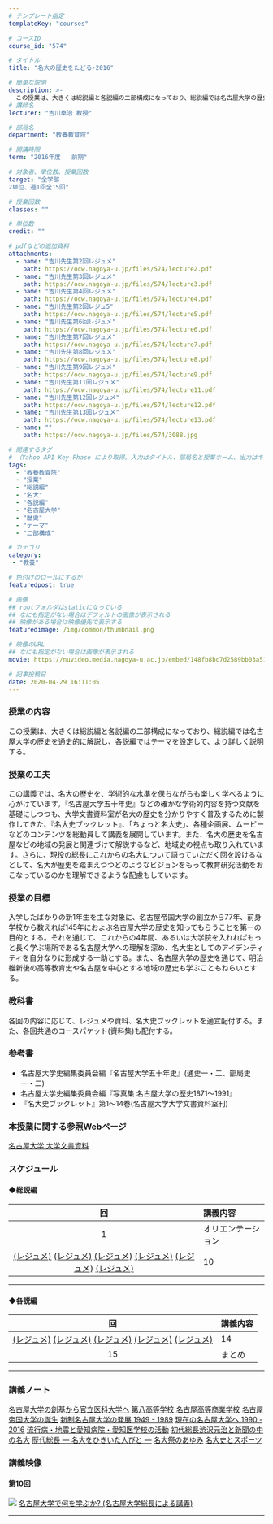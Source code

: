 ```yaml
---
# テンプレート指定
templateKey: "courses"

# コースID
course_id: "574"

# タイトル
title: "名大の歴史をたどる-2016"

# 簡単な説明
description: >-
  この授業は、大きくは総説編と各説編の二部構成になっており、総説編では名古屋大学の歴史を通 史的に解説し、各説編ではテーマを設定して、より詳しく説明する。 ....
# 講師名
lecturer: "吉川卓治 教授"

# 部局名
department: "教養教育院"

# 開講時限
term: "2016年度	前期"

# 対象者、単位数、授業回数
target: "全学部
2単位、週1回全15回"

# 授業回数
classes: ""

# 単位数
credit: ""

# pdfなどの追加資料
attachments:
  - name: "吉川先生第2回レジュメ" 
    path: https://ocw.nagoya-u.jp/files/574/lecture2.pdf
  - name: "吉川先生第3回レジュメ" 
    path: https://ocw.nagoya-u.jp/files/574/lecture3.pdf
  - name: "吉川先生第4回レジュメ" 
    path: https://ocw.nagoya-u.jp/files/574/lecture4.pdf
  - name: "吉川先生第2回レジュ5" 
    path: https://ocw.nagoya-u.jp/files/574/lecture5.pdf
  - name: "吉川先生第6回レジュメ" 
    path: https://ocw.nagoya-u.jp/files/574/lecture6.pdf
  - name: "吉川先生第7回レジュメ" 
    path: https://ocw.nagoya-u.jp/files/574/lecture7.pdf
  - name: "吉川先生第8回レジュメ" 
    path: https://ocw.nagoya-u.jp/files/574/lecture8.pdf
  - name: "吉川先生第9回レジュメ" 
    path: https://ocw.nagoya-u.jp/files/574/lecture9.pdf
  - name: "吉川先生第11回レジュメ" 
    path: https://ocw.nagoya-u.jp/files/574/lecture11.pdf
  - name: "吉川先生第12回レジュメ" 
    path: https://ocw.nagoya-u.jp/files/574/lecture12.pdf
  - name: "吉川先生第13回レジュメ" 
    path: https://ocw.nagoya-u.jp/files/574/lecture13.pdf
  - name: "" 
    path: https://ocw.nagoya-u.jp/files/574/3088.jpg

# 関連するタグ
# （Yahoo API Key-Phase により取得。入力はタイトル、部局名と授業ホーム、出力はキーフレーズ（tags））
tags:
  - "教養教育院"
  - "授業"
  - "総説編"
  - "名大"
  - "各説編"
  - "名古屋大学"
  - "歴史"
  - "テーマ"
  - "二部構成"

# カテゴリ
category:
 - "教養"

# 色付けのロールにするか
featuredpost: true

# 画像
## rootフォルダはstaticになっている
## なにも指定がない場合はデフォルトの画像が表示される
## 映像がある場合は映像優先で表示する
featuredimage: /img/common/thumbnail.png

# 映像のURL
## なにも指定がない場合は画像が表示される
movie: https://nuvideo.media.nagoya-u.ac.jp/embed/148fb8bc7d2589bb03a51ffe4e721cced3608a9f

# 記事投稿日
date: 2020-04-29 16:11:05
---
```


### 授業の内容

この授業は、大きくは総説編と各説編の二部構成になっており、総説編では名古屋大学の歴史を通史的に解説し、各説編ではテーマを設定して、より詳しく説明する。


### 授業の工夫

この講義では、名大の歴史を、学術的な水準を保ちながらも楽しく学べるように心がけています。『名古屋大学五十年史』などの確かな学術的内容を持つ文献を基礎にしつつも、大学文書資料室が名大の歴史を分かりやすく普及するために製作してきた、『名大史ブックレット』、「ちょっと名大史」、各種企画展、ムービーなどのコンテンツを総動員して講義を展開しています。また、名大の歴史を名古屋などの地域の発展と関連づけて解説するなど、地域史の視点も取り入れています。さらに、現役の総長にこれからの名大について語っていただく回を設けるなどして、名大が歴史を踏まえつつどのようなビジョンをもって教育研究活動をおこなっているのかを理解できるような配慮もしています。





<h3>授業の目標</h3>
<p>
入学したばかりの新1年生を主な対象に、名古屋帝国大学の創立から77年、前身学校から数えれば145年におよぶ名古屋大学の歴史を知ってもらうことを第一の目的とする。それを通じて、これからの4年間、あるいは大学院を入れればもっと長く学ぶ場所である名古屋大学への理解を深め、名大生としてのアイデンティティを自分なりに形成する一助とする。また、名古屋大学の歴史を通じて、明治維新後の高等教育史や名古屋を中心とする地域の歴史も学ぶこともねらいとする。
</p>

<h3>教科書</h3>
<p>
各回の内容に応じて、レジュメや資料、名大史ブックレットを適宜配付する。また、各回共通のコースパケット(資料集)も配付する。
</p>

<h3>参考書 </h3>
<ul>
<li>名古屋大学史編集委員会編『名古屋大学五十年史』(通史一・二、部局史一・二)</li>
<li>名古屋大学史編集委員会編『写真集 名古屋大学の歴史1871～1991』</li>
<li>『名大史ブックレット』第1～14巻(名古屋大学大学文書資料室刊)</li>
</ul>

### 本授業に関する参照Webページ
[名古屋大学 大学文書資料](http://nua.jimu.nagoya-u.ac.jp/)



### スケジュール

#### ◆総説編

| 回  | 講義内容 |
|:--:|:---|
|1    | オリエンテーション |
[(レジュメ)](https://ocw.nagoya-u.jp/files/574/lecture2.pdf) [(レジュメ)](https://ocw.nagoya-u.jp/files/574/lecture3.pdf) [(レジュメ)](https://ocw.nagoya-u.jp/files/574/lecture4.pdf) [(レジュメ)](https://ocw.nagoya-u.jp/files/574/lecture5.pdf) [(レジュメ)](https://ocw.nagoya-u.jp/files/574/lecture6.pdf) [(レジュメ)](https://ocw.nagoya-u.jp/files/574/lecture7.pdf) |10   | [名古屋大学で何を学ぶか? (名古屋大学総長による講義)](https://nuvideo.media.nagoya-u.ac.jp/embed/148fb8bc7d2589bb03a51ffe4e721cced3608a9f) |
--------

#### ◆各説編
| 回  | 講義内容 |
|:--:|:---|
[(レジュメ)](https://ocw.nagoya-u.jp/files/574/lecture8.pdf) [(レジュメ)](https://ocw.nagoya-u.jp/files/574/lecture9.pdf) [(レジュメ)](https://ocw.nagoya-u.jp/files/574/lecture11.pdf) [(レジュメ)](https://ocw.nagoya-u.jp/files/574/lecture12.pdf) [(レジュメ)](https://ocw.nagoya-u.jp/files/574/lecture13.pdf) |14   | キャンパスの歴史と建築・記念物 |
|15   | まとめ  |
----------


### 講義ノート

[名古屋大学の創基から官立医科大学へ](https://ocw.nagoya-u.jp/files/574/lecture2.pdf) [第八高等学校](https://ocw.nagoya-u.jp/files/574/lecture3.pdf) [名古屋高等商業学校](https://ocw.nagoya-u.jp/files/574/lecture4.pdf) [名古屋帝国大学の誕生](https://ocw.nagoya-u.jp/files/574/lecture5.pdf) [新制名古屋大学の発展 1949 - 1989](https://ocw.nagoya-u.jp/files/574/lecture6.pdf) [現在の名古屋大学へ 1990 - 2016](https://ocw.nagoya-u.jp/files/574/lecture7.pdf) [流行病・地震と愛知病院・愛知医学校の活動](https://ocw.nagoya-u.jp/files/574/lecture8.pdf) [初代総長渋沢元治と新聞の中の名大](https://ocw.nagoya-u.jp/files/574/lecture9.pdf) [歴代総長 — 名大をひきいた人びと —](https://ocw.nagoya-u.jp/files/574/lecture11.pdf) [名大祭のあゆみ](https://ocw.nagoya-u.jp/files/574/lecture12.pdf) [名大史とスポーツ](https://ocw.nagoya-u.jp/files/574/lecture13.pdf) 
### 講義映像

#### 第10回<br>

![](https://ocw.nagoya-u.jp/files/574/3088.jpg) 
[名古屋大学で何を学ぶか? (名古屋大学総長による講義) ](http://studio.media.nagoya-u.ac.jp/videos/watch.php?v=9ef43272497c7d5583dbb3664564b942bf069c7b
)










-----